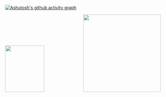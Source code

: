 [![Ashutosh's github activity graph](https://github-readme-activity-graph.cyclic.app/graph?username=ashutosh00710&custom_title=Welcome%20,%20i'm%20Luis&hide_border=true&theme=github-compact)](https://github.com/ashutosh00710/github-readme-activity-graph)

<img height="150em" width="50%" src="https://camo.githubusercontent.com/abb9cf57e8bffbcda1fe1bec40ec111dfe869f6d360abceb0726706a76699e61/68747470733a2f2f6769746875622d726561646d652d73746174732e76657263656c2e6170702f6170692f746f702d6c616e67732f3f757365726e616d653d616e6472656e65766573266c61796f75743d636f6d70616374266c616e67735f636f756e743d37267468656d653d636861727472657573652d6461726b" data-canonical-src="https://github-readme-stats.vercel.app/api/top-langs/?username=Felipanos&amp;layout=compact&amp;langs_count=7&amp;theme=chartreuse-dark" style="max-width: 100%;"><img width="250" src="https://images.chesscomfiles.com/uploads/v1/images_users/tiny_mce/SamCopeland/phpuTejFE.gif">

